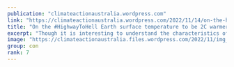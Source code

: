 ```yaml
---
publication: "climateactionaustralia.wordpress.com"
link: "https://climateactionaustralia.wordpress.com/2022/11/14/on-the-highwaytohell-earth-surface-temperature-to-be-2c-warmer-by-2059-cop27-demand-climateaction-sdg13-hyperthreat-metacrisis/"
title: "On the #HighwayToHell Earth surface temperature to be 2C warmer by 2059. #COP27 demand #ClimateAction #SDG13 #HyperThreat #MetaCrisis"
excerpt: "Though it is interesting to understand the characteristics of individual years, global warming is ultimately about the long-term evolution of Earth’s climate. The following chart shows a ten-year m…"
image: "https://climateactionaustralia.files.wordpress.com/2022/11/img_2002.png?w=1200"
group: con
rank: 7
---
```

